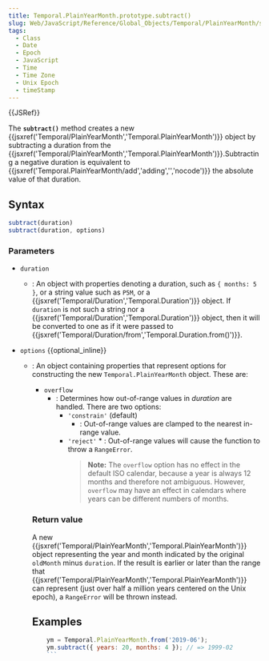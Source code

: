 ```yaml
---
title: Temporal.PlainYearMonth.prototype.subtract()
slug: Web/JavaScript/Reference/Global_Objects/Temporal/PlainYearMonth/subtract
tags:
  - Class
  - Date
  - Epoch
  - JavaScript
  - Time
  - Time Zone
  - Unix Epoch
  - timeStamp
---
```

{{JSRef}}

The **`subtract()`** method creates a new
{{jsxref('Temporal/PlainYearMonth','Temporal.PlainYearMonth')}}
object by subtracting a duration from the
{{jsxref('Temporal/PlainYearMonth','Temporal.PlainYearMonth')}}.Subtracting
a negative duration is equivalent to
{{jsxref('Temporal.PlainYearMonth/add','adding','','nocode')}}
the absolute value of that duration.

## Syntax

```js
subtract(duration)
subtract(duration, options)
```

### Parameters

- `duration`
  - : An object with properties denoting a duration, such as `{ months: 5 }`, or
    a string value such as `P5M`, or a
    {{jsxref('Temporal/Duration','Temporal.Duration')}} object.
    If `duration` is not such a string nor a
    {{jsxref('Temporal/Duration','Temporal.Duration')}} object,
    then it will be converted to one as if it were passed to
    {{jsxref('Temporal/Duration/from','Temporal.Duration.from()')}}.
- `options` {{optional_inline}}

  - : An object containing properties that represent options for constructing
    the new `Temporal.PlainYearMonth` object. These are:

    - `overflow`
      - : Determines how out-of-range values in _duration_ are handled. There
        are two options:
        - `'constrain'` (default)
          - : Out-of-range values are clamped to the nearest in-range value.
        - `'reject'` \* : Out-of-range values will cause the function to throw a
          `RangeError`.
          > **Note:** The `overflow` option has no effect in the default ISO
          > calendar, because a year is always 12 months and therefore not
          > ambiguous. However, `overflow` may have an effect in calendars where
          > years can be different numbers of months.

    ### Return value

    A new
    {{jsxref('Temporal/PlainYearMonth','Temporal.PlainYearMonth')}}
    object representing the year and month indicated by the original `oldMonth`
    minus `duration`. If the result is earlier or later than the range that
    {{jsxref('Temporal/PlainYearMonth','Temporal.PlainYearMonth')}}
    can represent (just over half a million years centered on the Unix epoch), a
    `RangeError` will be thrown instead.

    ## Examples

    ```js
        ym = Temporal.PlainYearMonth.from('2019-06');
        ym.subtract({ years: 20, months: 4 }); // => 1999-02
        ```
